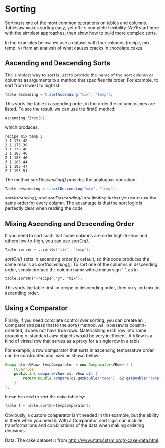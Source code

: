 

Sorting
=======

Sorting is one of the most common operations on tables and columns. Tablesaw makes sorting easy, yet offers complete flexibility. We'll start here with the simplest approaches, then show how to build more complex sorts.

In the examples below, we use a dataset with four columns (recipe, mix, temp, y) from an analysis of what causes cracks in chocolate cakes. 

## Ascending and Descending Sorts

The simplest way to sort is just to provide the name of the sort column or columns as arguments to a method that specifies the order. For example, to sort from lowest to highest:

```java
Table ascending = t.sortAscending("mix", "temp");
```

This sorts the table in ascending order, in the order the column names are listed. To see the result, we can use the first() method:

```java
ascending.first(8);
```

which produces:

```
recipe mix temp y 
1 1 175 42 
2 1 175 39 
3 1 175 46 
1 1 185 46 
2 1 185 46 
3 1 185 44 
1 1 195 47 
2 1 195 51
```

The method *sortDescending()* provides the analogous operation:

```java
Table descending = t.sortDescending("mix", "temp");
```

*sortAscending()* and *sortDescending()* are limiting in that you must use the same order for every column. The advantage is that the sort logic is perfectly clear when reading the code. 

## Mixing Ascending and Descending Order  

If you need to sort such that some columns are order high-to-low, and others low-to-high, you can use *sortOn()*. 

```java
Table sorted = t.sortOn("mix", "temp");
```

*sortOn()* sorts in ascending order by default, so this code produces the same results as *sortAscending()*. To sort one of the columns in descending order, simply preface the column name with a minus sign ‘-‘, as in:

    table.sortOn("-recipe","y", "mix");

This sorts the table first on recipe in descending order, then on y and mix, in ascending order.

## Using a Comparator

Finally, if you need complete control over sorting, you can create an Compator<VRow> and pass that to the *sort()* method. As Tablesaw is column-oriented, it does not have true rows. Materializing each row into some grouping of standard Java objects would be very inefficient. A VRow is a kind of virtual row that serves as a proxy for a single row in a table.

For example, a row comparator that sorts in ascending temperature order can be constructed and used as shown below:

```java
Comparator<VRow> tempComparator = new Comparator<VRow>() {
	@Override 
    public int compare(VRow o1, VRow o2) {
    	return Double.compare(o1.getDouble("temp"), o2.getDouble("temp"));
    }
};
```

It can be used to sort the cake table by:

```java
Table t = table.sortOn(tempComparator);
```

Obviously, a custom comparator isn't needed in this example, but the ability is there when you need it. With  a Comparator<VRow>, sort logic can include transformations and combinations of the data when making ordering decisions. 

Data: The cake dataset is from http://www.stats4stem.org/r-cake-data.html.

